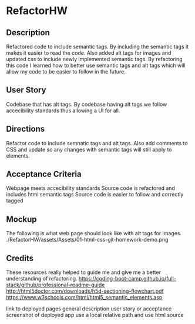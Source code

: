 # RefactorHW

## Description
Refactored code to include semantic tags. By including the semantic tags it makes it easier to read the code. Also added alt tags for images and updated css to include newly implemented semantic tags. By refactoring this code I learned how to better use semantic tags and alt tags which will allow my code to be easier to follow in the future.

## User Story
Codebase that has alt tags. By codebase having alt tags we follow accecibility standards thus allowing a UI for all.

## Directions
Refactor code to include semnatic tags and alt tags. Also add comments to CSS and update so any changes with semantic tags will still apply to elements.

## Acceptance Criteria
Webpage meets accecibility standards
Source code is refactored and includes html semantic tags
Source code is easier to follow and correctly tagged

## Mockup
The following is what web page should look like with alt tags for images.
./RefactorHW/assets/Assets/01-html-css-git-homework-demo.png

## Credits
These resources really helped to guide me and give me a better understanding of refactoring. 
https://coding-boot-camp.github.io/full-stack/github/professional-readme-guide
http://html5doctor.com/downloads/h5d-sectioning-flowchart.pdf
https://www.w3schools.com/html/html5_semantic_elements.asp

link to deployed pages
general description
user story or acceptance
screenshot of deployed app use a local relative path and use html source